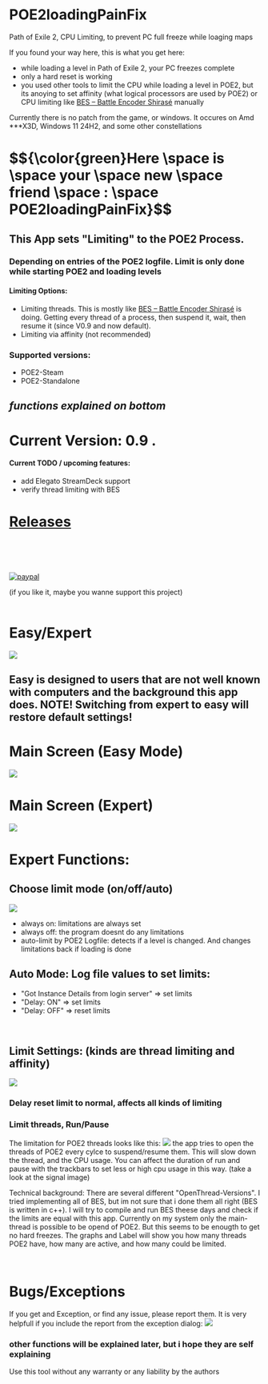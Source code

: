 # POE2loadingPainFix
Path of Exile 2, CPU Limiting, to prevent PC full freeze while loaging maps

If you found your way here, this is what you get here:
<ul>
      <li>while loading a level in Path of Exile 2, your PC freezes complete</li>
      <li>only a hard reset is working</li>
      <li>you used other tools to limit the CPU while loading a level in POE2, but its anoying to set affinity (what logical processors are used by POE2) or CPU limiting like 
            <a href="https://mion.yosei.fi/BES/">BES – Battle Encoder Shirasé</a>
  manually </li>
</ul>


Currently there is no patch from the game, or windows.
It occures on Amd ***X3D, Windows 11 24H2, and some other constellations

<h1>
$${\color{green}Here \space is \space your \space new \space friend \space : \space POE2loadingPainFix}$$
</h1>

<H2>
      This App sets "Limiting" to the POE2 Process.            
</H2>
<H3>Depending on entries of the POE2 logfile. Limit is only done while starting POE2 and loading levels</H3>
<H4>Limiting Options:</H4>
<ul>
      <li>Limiting threads. This is mostly like 
            <a href="https://mion.yosei.fi/BES/">BES – Battle Encoder Shirasé</a> is doing. Getting every thread of a process, then suspend it, wait, then resume it (since V0.9 and now default). </li>
      <li>Limiting via affinity (not recommended)</li>
</ul>

<H3>Supported versions:</H3>
<ul>
      <li>POE2-Steam</li>
      <li>POE2-Standalone</li>
</ul>


*functions explained on bottom*
<BR>
-----------------

<H1>Current Version: 0.9
 .</H1>

<h4>Current TODO / upcoming features:</h4>
<ul>
      <li>add Elegato StreamDeck support</li>
      <li>verify thread limiting with BES</li>
</ul>


<H1>
<a href="https://github.com/CrimsonED1/POE2loadingPainFix/releases">
  Releases
</a>
            </H1>
<br><br><br>
<p>
  <a href="https://www.paypal.me/crimsoned">
      <img src="https://www.paypalobjects.com/en_US/i/btn/btn_donateCC_LG.gif" alt="paypal">
  </a>
</p>
(if you like it, maybe you wanne support this project)
<br><br>

<H1>Easy/Expert</H1>
<img src="https://github.com/user-attachments/assets/56dc8b14-e44f-48c9-b79e-a3d16466946f">
<H2>Easy is designed to users that are not well known with computers and the background this app does. NOTE! Switching from expert to easy will restore default settings!</H2>

<H1>Main Screen (Easy Mode)</H1>
<img src="https://github.com/CrimsonED1/POE2loadingPainFix/blob/main/README_Sources/images/EasyMode.png?raw=true">

<H1>Main Screen (Expert)</H1>

<img src="https://github.com/CrimsonED1/POE2loadingPainFix/blob/main/README_Sources/images/ExpertMode.png?raw=true">

<H1>Expert Functions:</H1>
<H2>Choose limit mode (on/off/auto)</H2>
<img src="https://github.com/CrimsonED1/POE2loadingPainFix/blob/main/README_Sources/images/auto_functions.png?raw=true">

<ul>
      <li>always on: limitations are always set </li>
      <li>always off: the program doesnt do any limitations</li>
      <li>auto-limit by POE2 Logfile: detects if a level is changed. And changes limitations back if loading is done</li>
      
</ul>

<H2>Auto Mode: Log file values to set limits:</H2>
<ul>
      <li>"Got Instance Details from login server" => set limits</li>
      <li>"Delay: ON" => set limits</li>
      <li>"Delay: OFF" => reset limits</li>
</ul>
<br>

<H2>Limit Settings: (kinds are thread limiting and affinity)</H2>
<img src="https://github.com/CrimsonED1/POE2loadingPainFix/blob/main/README_Sources/images/limit_settings.png?raw=true">
<H3>Delay reset limit to normal, affects all kinds of limiting</H3>

<H3>Limit threads, Run/Pause</H3>
The limitation for POE2 threads looks like this:
<img src="https://github.com/CrimsonED1/POE2loadingPainFix/blob/main/README_Sources/images/signal_limit_threads.png?raw=true">
the app tries to open the threads of POE2 every cylce to suspend/resume them. This will slow down the thread, and the CPU usage. 
You can affect the duration of run and pause with the trackbars to set less or high cpu usage in this way. (take a look at the signal image)

Technical background:
There are several different "OpenThread-Versions". I tried implementing all of BES, but im not sure that i done them all right (BES is written in c++). I will try to compile and run BES theese days and check if the limits are equal with this app. Currently on my system only the main-thread is possible to be opend of POE2. But this seems to be enougth to get no hard freezes.
The graphs and Label will show you how many threads POE2 have, how many are active, and how many could be limited.


<br>
<H1>Bugs/Exceptions</H1>
If you get and Exception, or find any issue, please report them.
It is very helpfull if you include the report from the exception dialog:
<img src="https://github.com/CrimsonED1/POE2loadingPainFix/blob/main/README_Sources/images/exception_dialog.png?raw=true">

<br>


<h3>other functions will be explained later, but i hope they are self explaining</h3>



Use this tool without any warranty or any liability by the authors
